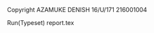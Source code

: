 Copyright AZAMUKE DENISH                     16/U/171             216001004


Run(Typeset)   report.tex